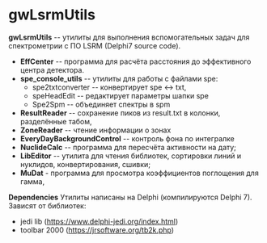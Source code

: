 # gwLsrmUtils

**gwLsrmUtils** -- утилиты для выполнения вспомогательных задач для спектрометрии с ПО LSRM (Delphi7 source code).

- **EffCenter** -- программа для расчёта расстояния до эффективного центра детектора.
- **spe_console_utils** -- утилиты для работы с файлами spe:
  - spe2txtconverter -- конвертирует spe <-> txt, 
  - speHeadEdit -- редактирует параметры шапки spe
  - Spe2Spm -- объединяет спектры в spm
- **ResultReader**  -- сохранение пиков из result.txt в колонки, разделённые табом,
- **ZoneReader** -- чтение информации о зонах
- **EveryDayBackgroundControl** -- контроль фона по интегралке
- **NuclideCalc** -- программа для пересчёта активности на дату; 
- **LibEditor** -- утилита для чтения библиотек, сортировки линий и нуклидов, конвертирования, сшивки; 
- **MuDat** - программа для просмотра коэффициентов поглощения для гамма, 



**Dependencies**
Утилиты написаны на Delphi (компилируются Delphi 7). 
Зависят от библиотек:

- jedi lib (https://www.delphi-jedi.org/index.html)
- toolbar 2000 (https://jrsoftware.org/tb2k.php)
